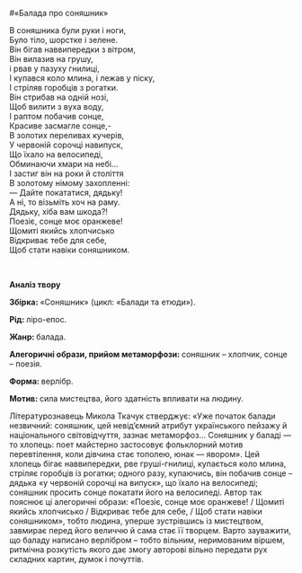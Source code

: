 #«Балада про соняшник»

<p><span style="font-weight: 400;">В соняшника були руки і ноги,</span><span style="font-weight: 400;"><br /></span><span style="font-weight: 400;">Було тіло, шорстке і зелене.</span><span style="font-weight: 400;"><br /></span><span style="font-weight: 400;">Він бігав наввипередки з вітром,</span><span style="font-weight: 400;"><br /></span><span style="font-weight: 400;">Він вилазив на грушу,</span><span style="font-weight: 400;"><br /></span><span style="font-weight: 400;">і рвав у пазуху гнилиці,</span><span style="font-weight: 400;"><br /></span><span style="font-weight: 400;">І купався коло млина, і лежав у піску,</span><span style="font-weight: 400;"><br /></span><span style="font-weight: 400;">І стріляв горобців з рогатки.</span><span style="font-weight: 400;"><br /></span><span style="font-weight: 400;">Він стрибав на одній нозі,</span><span style="font-weight: 400;"><br /></span><span style="font-weight: 400;">Щоб вилити з вуха воду,</span><span style="font-weight: 400;"><br /></span><span style="font-weight: 400;">І раптом побачив сонце,</span><span style="font-weight: 400;"><br /></span><span style="font-weight: 400;">Красиве засмагле сонце,-</span><span style="font-weight: 400;"><br /></span><span style="font-weight: 400;">В золотих переливах кучерів,</span><span style="font-weight: 400;"><br /></span><span style="font-weight: 400;">У червоній сорочці навипуск,</span><span style="font-weight: 400;"><br /></span><span style="font-weight: 400;">Що їхало на велосипеді,</span><span style="font-weight: 400;"><br /></span><span style="font-weight: 400;">Обминаючи хмари на небі...</span><span style="font-weight: 400;"><br /></span><span style="font-weight: 400;">І застиг він на роки й століття</span><span style="font-weight: 400;"><br /></span><span style="font-weight: 400;">В золотому німому захопленні:</span><span style="font-weight: 400;"><br /></span><span style="font-weight: 400;">&mdash; Дайте покататися, дядьку!</span><span style="font-weight: 400;"><br /></span><span style="font-weight: 400;">А ні, то візьміть хоч на раму.</span><span style="font-weight: 400;"><br /></span><span style="font-weight: 400;">Дядьку, хіба вам шкода?!</span><span style="font-weight: 400;"><br /></span><span style="font-weight: 400;">Поезіє, сонце моє оранжеве!</span><span style="font-weight: 400;"><br /></span><span style="font-weight: 400;">Щомиті якийсь хлопчисько</span><span style="font-weight: 400;"><br /></span><span style="font-weight: 400;">Відкриває тебе для себе,</span><span style="font-weight: 400;"><br /></span><span style="font-weight: 400;">Щоб стати навіки соняшником.</span></p>
<p>&nbsp;</p>
<p><strong>Аналіз твору</strong></p>
<p><strong>Збірка: </strong><span style="font-weight: 400;">&laquo;Соняшник&raquo; (цикл: &laquo;Балади та етюди&raquo;).</span></p>
<p><strong>Рід: </strong><span style="font-weight: 400;">ліро-епос.</span></p>
<p><strong>Жанр: </strong><span style="font-weight: 400;">балада. </span></p>
<p><strong>Алегоричні образи, прийом метаморфози: </strong><span style="font-weight: 400;">соняшник &ndash; хлопчик, сонце &ndash; поезія.</span></p>
<p><strong>Форма: </strong><span style="font-weight: 400;">верлібр.</span></p>
<p><strong>Мотив: </strong><span style="font-weight: 400;">сила мистецтва, його здатність впливати на людину. </span></p>
<p><span style="font-weight: 400;">Літературознавець Микола Ткачук стверджує: &laquo;Уже початок балади незвичний: соняшник, цей невід&rsquo;ємний атрибут українського пейзажу й національного світовідчуття, зазнає метаморфоз&hellip; Соняшник у баладі &mdash; то хлопець: поет майстерно застосовує фольклорний мотив перевтілення, коли дівчина стає тополею, юнак &mdash; явором&raquo;. Цей хлопець бігає наввипередки, рве груші-гнилиці, купається коло млина, стріляє горобців із рогатки; одного разу, купаючись, він побачив сонце &ndash; дядька &laquo;у червоній сорочці на випуск&raquo;, що їхало на велосипеді; соняшник просить сонце покатати його на велосипеді. Автор так пояснює ці алегоричні образи: &laquo;Поезіє, сонце моє оранжеве! / Щомиті якийсь хлопчисько / Відкриває тебе для себе, / Щоб стати навіки соняшником&raquo;, тобто людина, уперше зустрівшись із мистецтвом, завмирає перед його величчю й сама стає її творцем. Варто зауважити, що баладу написано верлібром &ndash; тобто вільним, неримованим віршем, ритмічна розкутість якого дає змогу авторові вільно передати рух складних картин, думок і почуттів.</span></p>